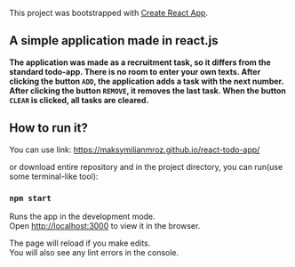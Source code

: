 This project was bootstrapped with [Create React App](https://github.com/facebook/create-react-app).

## A simple application made in react.js

**The application was made as a recruitment task, so it differs from the standard todo-app. There is no room to enter your own texts. After clicking the button `ADD`, the application adds a task with the next number. After clicking the button `REMOVE`, it removes the last task. When the button `CLEAR` is clicked, all tasks are cleared.**

## How to run it?

You can use link: https://maksymilianmroz.github.io/react-todo-app/

or download entire repository and in the project directory, you can run(use some terminal-like tool):

### `npm start`

Runs the app in the development mode.<br>
Open [http://localhost:3000](http://localhost:3000) to view it in the browser.

The page will reload if you make edits.<br>
You will also see any lint errors in the console.
